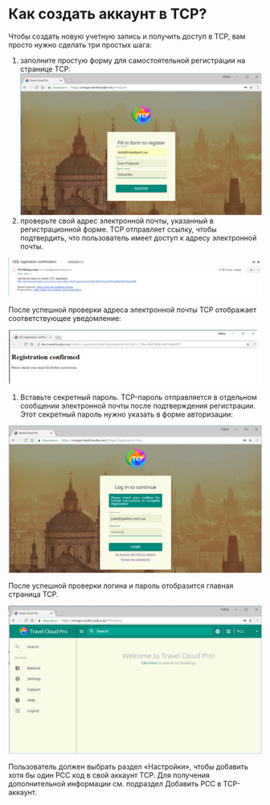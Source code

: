 # Как создать аккаунт в TCP?

Чтобы создать новую учетную запись и получить доступ в TCP, вам просто нужно сделать три простых шага:

1. заполните простую форму для самостоятельной регистрации на странице TCP:![](../../.gitbook/assets/import_registration.png)
2. проверьте свой адрес электронной почты, указанный в регистрационной форме. TCP отправляет ссылку, чтобы подтвердить, что пользователь имеет доступ к адресу электронной почты.

![](../../.gitbook/assets/emailverification.png)

После успешной проверки адреса электронной почты TCP отображает соответствующее уведомление:

![](../../.gitbook/assets/registrationconfirmation.png)

1. Вставьте секретный пароль. TCP-пароль отправляется в отдельном сообщении электронной почты после подтверждения регистрации. Этот секретный пароль нужно указать в форме авторизации:

![](../../.gitbook/assets/passwdsecret.png)

После успешной проверки логина и пароль отобразится главная страница TCP.

![](../../.gitbook/assets/welcomepage.png)

Пользователь должен выбрать раздел «Настройки», чтобы добавить хотя бы один PCC код в свой аккаунт TCP. Для получения дополнительной информации см. подраздел Добавить PCC в TCP-аккаунт.

